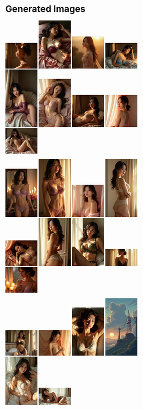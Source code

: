 # Generated Images



<img src="2025_07_28_01.webp" width="100"/> <img src="2025_07_28_02.webp" width="100"/> <img src="2025_07_28_03.webp" width="100"/> <img src="2025_07_28_04.webp" width="100"/> <img src="2025_07_28_05.webp" width="100"/> <img src="2025_07_28_06.webp" width="100"/> <img src="2025_07_28_07.webp" width="100"/> <img src="2025_07_28_08.webp" width="100"/> <img src="2025_07_28_09.webp" width="100"/>

<img src="2025_07_28_10.webp" width="100"/> <img src="2025_07_28_11.webp" width="100"/> <img src="2025_07_28_12.webp" width="100"/> <img src="2025_07_28_13.webp" width="100"/> <img src="2025_07_28_14.webp" width="100"/> <img src="2025_07_28_15.webp" width="100"/> <img src="2025_07_28_16.webp" width="100"/> <img src="2025_07_28_17.webp" width="100"/> <img src="2025_07_28_18.webp" width="100"/>

<img src="2025_07_28_19.webp" width="100"/> <img src="2025_07_28_20.webp" width="100"/> <img src="2025_07_28_21.webp" width="100"/> <img src="2025_07_28_22.webp" width="100"/> <img src="2025_07_28_23.webp" width="100"/> <img src="2025_07_28_24.webp" width="100"/>